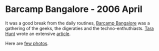 # Barcamp Bangalore - 2006 April

It was a good break from the daily routines, [Barcamp Bangalore](http://barcamp.org/BarCampBangalore) was a gathering of the geeks, the digeraties and the techno-enthuthiasts. [Tara Hunt](http://www.horsepigcow.com/) wrote an extensive [article](http://www.horsepigcow.com/2006/04/world-is-mega-uber-bloody-flat.html).

Here are [few photos](http://www.flickr.com/photos/brajeshwar/sets/72057594114959597/).